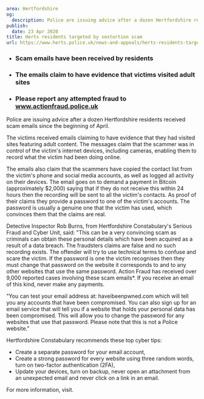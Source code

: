 ```yaml
area: Hertfordshire
og:
  description: Police are issuing advice after a dozen Hertfordshire residents received scam emails since the beginning of April.
publish:
  date: 23 Apr 2020
title: Herts residents targeted by sextortion scam
url: https://www.herts.police.uk/news-and-appeals/herts-residents-targeted-by-sextortion-scam-0056
```

* ### Scam emails have been received by residents

 * ### The emails claim to have evidence that victims visited adult sites

 * ### Please report any attempted fraud to www.actionfraud.police.uk

Police are issuing advice after a dozen Hertfordshire residents received scam emails since the beginning of April.

The victims received emails claiming to have evidence that they had visited sites featuring adult content. The messages claim that the scammer was in control of the victim's internet devices, including cameras, enabling them to record what the victim had been doing online.

The emails also claim that the scammers have copied the contact list from the victim's phone and social media accounts, as well as logged all activity on their devices. The email goes on to demand a payment in Bitcoin (approximately $2,000) saying that if they do not receive this within 24 hours then the recording will be sent to all the victim's contacts. As proof of their claims they provide a password to one of the victim's accounts. The password is usually a genuine one that the victim has used, which convinces them that the claims are real.

Detective Inspector Rob Burns, from Hertfordshire Constabulary's Serious Fraud and Cyber Unit, said: "This can be a very convincing scam as criminals can obtain these personal details which have been acquired as a result of a data breach. The fraudsters claims are false and no such recording exists. The offender will try to use technical terms to confuse and scare the victim. If the password is one the victim recognises then they must change that password on the website it corresponds to and to any other websites that use the same password. Action Fraud has received over 9,000 reported cases involving these scam emails*. If you receive an email of this kind, never make any payments.

"You can test your email address at: haveibeenpwned.com which will tell you any accounts that have been compromised. You can also sign up for an email service that will tell you if a website that holds your personal data has been compromised. This will allow you to change the password for any websites that use that password. Please note that this is not a Police website."

Hertfordshire Constabulary recommends these top cyber tips:

 * Create a separate password for your email account,
 * Create a strong password for every website using three random words, turn on two-factor authentication (2FA),
 * Update your devices, turn on backup, never open an attachment from an unexpected email and never click on a link in an email.

For more information, visit.
